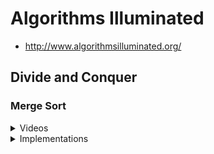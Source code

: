 # Algorithms Illuminated

* http://www.algorithmsilluminated.org/

## Divide and Conquer

### Merge Sort

<details><summary>Videos</summary>
<br/>

* [MergeSort: Motivation and Example](https://www.youtube.com/watch?v=kiyRJ7GVWro&list=PLEGCF-WLh2RLHqXx6-GZr_w7LgqKDXxN_&index=4) (Section 1.4, part 1)
* [MergeSort: Pseudocode](https://www.youtube.com/watch?v=rBd5w0rQaFo&list=PLEGCF-WLh2RLHqXx6-GZr_w7LgqKDXxN_&index=5) (Section 1.4, part 2)
* [MergeSort: Analysis](https://www.youtube.com/watch?v=8ArtRiTkYEw&list=PLEGCF-WLh2RLHqXx6-GZr_w7LgqKDXxN_&index=6) (Section 1.5)

</details>

<details><summary>Implementations</summary>
<br/>

*Kotlin*
```kotlin
fun sort(A: IntArray): IntArray {
    fun merge(A: IntArray, B: IntArray): IntArray {
        var C = mutableListOf<Int>()
        var i = 0
        var j = 0
        while (i < A.size && j < B.size)
            if (A[i] < B[j])
                C.add(A[i++])
            else
                C.add(B[j++])
        A.slice(i..A.lastIndex).forEach { C.add(it) }
        B.slice(j..B.lastIndex).forEach { C.add(it) }
        return C.toIntArray()
    }
    fun go(A: IntArray): IntArray {
        var N = A.size
        if (N < 2)
            return A
        var half = Math.floor(N / 2.0).toInt()
        var first  = go(A.slice(0 until half).toIntArray())
        var second = go(A.slice(half until N).toIntArray())
        return merge(first, second)
    }
    return go(A)
}

fun main(args: Array<String>) {
    sort(intArrayOf(5,3,8,9,1,7,0,2,6,4)).forEach { print("$it ") }  // 0 1 2 3 4 5 6 7 8 9
    println()
}
```

*Javascript*
```javascript
let sort = A => {
    let go = A => {
        let N = A.length;
        if (N < 2)
            return A;
        let half = Math.floor(N / 2);
        let first  = go([...A.slice(0, half)]),
            second = go([...A.slice(half, N)]);
        return merge(first, second);
    };
    let merge = (A, B, C = []) => {
        let M = A.length,
            N = B.length;
        let i = 0,
            j = 0;
        while (i < M && j < N)
            C.push(A[i] < B[j] ? A[i++] : B[j++]);
        C.push(...A.slice(i, M));
        C.push(...B.slice(j, N));
        return C;
    };
    return go(A);
};

console.log(sort([5,3,8,9,1,7,0,2,6,4]));  // (10) [0, 1, 2, 3, 4, 5, 6, 7, 8, 9]
```

*Python3*
```python
from math import floor

def sort(A):
    def go(A):
        N = len(A)
        if N < 2:
            return A
        half = floor(N / 2)
        first =  go(A[:half])
        second = go(A[half:])
        return merge(first, second)
    def merge(A, B):
        C = []
        i = 0
        j = 0
        while i < len(A) and j < len(B):
            if A[i] < B[j]:
                C.append(A[i]); i += 1
            else:
                C.append(B[j]); j += 1
        C.extend(A[i:])
        C.extend(B[j:])
        return C
    return go(A)

print(sort([5,3,8,9,1,7,0,2,6,4]))  # [0, 1, 2, 3, 4, 5, 6, 7, 8, 9]
```

*C++*
```cpp
#include <iostream>
#include <vector>

using namespace std;

class Solution {
public:
    using VI = vector<int>;
    VI mergesort(VI& A) {
        return go(move(A));
    }
private:
    VI go(VI&& A) {
        auto N = A.size();
        if( N < 2 )
            return A;
        auto half = A.begin() + (N / 2);
        auto first = go({ A.begin(), half }),
             second = go({ half, A.end() });
        return merge(first, second);
    }
    VI merge(VI& A, VI& B, VI C = {}) {
        auto i{ 0 },
             j{ 0 };
        while (i < A.size() && j < B.size())
            C.push_back(A[i] < B[j] ? A[i++] : B[j++]);
        C.insert(C.end(), A.begin() + i, A.end());
        C.insert(C.end(), B.begin() + j, B.end());
        return C;
    }
};

int main() {
    Solution::VI A{ 3,5,7,1,3,9,2,0 };
    auto ans = Solution().mergesort(A);
    copy(ans.begin(), ans.end(), ostream_iterator<int>(cout, " ")), cout << endl;
    return 0;
}
```

</details>